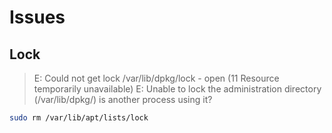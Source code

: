 # Issues

## Lock

> E: Could not get lock /var/lib/dpkg/lock - open (11 Resource temporarily unavailable)
> E: Unable to lock the administration directory (/var/lib/dpkg/) is another process using it?

```sh
sudo rm /var/lib/apt/lists/lock
```
